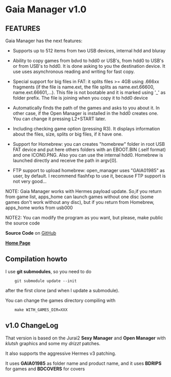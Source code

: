 Gaia Manager v1.0
=================

FEATURES
--------

Gaia Manager has the next features:

- Supports up to 512 items from two USB devices, internal hdd and bluray

- Ability to copy games from bdvd to hdd0 or USB's, from hdd0 to USB's or from USB's to hdd0. It is done asking to you the destination device. It use uses asynchronous reading and writing for fast copy.

- Special support for big files in FAT: it splits files >= 4GB using .666xx fragments \(if the file is name.ext, the file splits as name.ext.66600, name.ext.66601,...\). This file is not bootable and it is marked using '\_' as folder prefix. The file is joining when you copy it to hdd0 device

- Automatically finds the path of the games and asks to you about it. In other case, if the Open Manager is installed in the hdd0 creates one. You can change it pressing L2+START later.

- Including checking game option \(pressing R3\). It displays information about the files, size, splits or big files, if it have one.

- Support for Homebrew: you can creates "homebrew" folder in root USB FAT device and put here others folders with an EBOOT.BIN \(.self format\) and one ICON0.PNG. Also you can use the internal hdd0. Homebrew is launched directly and receive the path in argv\[0\].

- FTP support to upload homebrew: open\_manager uses "GAIA01985" as user, by default. I recommend flashfxp to use it, because FTP support is not very good...

NOTE: Gaia Manager works with Hermes payload update. So,if you return from game list, apps\_home can launch games without one disc \(some games don't work without any disc\), but if you return from Homebrew, apps\_home works from usb000

NOTE2: You can modify the program as you want, but please, make public the source code

**Source Code** on [GitHub](http://github.com/drizztbsd/GaiaManager)

**[Home Page](http://drizztbsd.github.com/GaiaManager/)**


Compilation howto
-----------------

I use **git submodules**, so you need to do

		git submodule update --init

after the first clone (and when I update a submodule).

You can change the games directory compiling with

		make WITH_GAMES_DIR=XXX

v1.0 ChangeLog
--------------

That version is based on the Jurai2 **Sexy Manager** and **Open Manager** with _klutsh_ graphics and some my _drizzt_ patches.

It also supports the aggressive Hermes v3 patching.

It uses **GAIA01985** as folder name and product name, and it uses **BDRIPS** for games and **BDCOVERS** for covers
